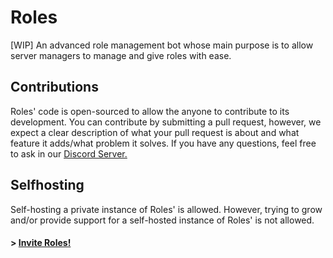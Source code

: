 # Roles
[WIP] An advanced role management bot whose main purpose is to allow server managers to manage and give roles with ease.

## Contributions
Roles' code is open-sourced to allow the anyone to contribute to its development. You can contribute by submitting a pull request, however, we expect a clear description of what your pull request is about and what feature it adds/what problem it solves. If you have any questions, feel free to ask in our [Discord Server.](https://discord.com/invite/XtX9wx3qre)

## Selfhosting
Self-hosting a private instance of Roles' is allowed. However, trying to grow and/or provide support for a self-hosted instance of Roles' is not allowed.

#### > [Invite Roles!](#)
